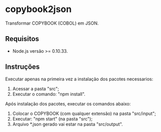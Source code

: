 # copybook2json
Transformar COPYBOOK (COBOL) em JSON.

## Requisitos
* Node.js versão >= 0.10.33.

## Instruções
Executar apenas na primeira vez a instalação dos pacotes necessarios:
1. Acessar a pasta "src";
2. Executar o comando: "npm install".  

Após instalação dos pacotes, executar os comandos abaixo:
1. Colocar o COPYBOOK (com qualquer extensão) na pasta "src/input";
2. Executar: "npm start" (na pasta "src");
3. Arquivo *.json gerado vai estar na pasta "src/output".
